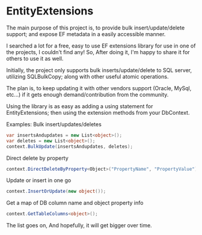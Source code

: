# EntityExtensions
The main purpose of this project is, to provide bulk insert/update/delete support; and expose EF metadata in a easily accessible manner.

I searched a lot for a free, easy to use EF extensions library for use in one of the projects, I couldn't find any!
So, After doing it, I'm happy to share it for others to use it as well.

Initially, the project only supports bulk inserts/update/delete to SQL server, utilizing SQLBulkCopy; along with other useful atomic operations.

The plan is, to keep updating it with other vendors support (Oracle, MySql, etc...) if it gets enough demand/contribution from the community.

Using the library is as easy as adding a using statement for EntityExtensions; then using the extension methods from your DbContext.

Examples:
Bulk insert/updates/deletes

~~~csharp
var insertsAndupdates = new List<object>();
var deletes = new List<object>();
context.BulkUpdate(insertsAndupdates, deletes);
~~~
  
Direct delete by property
~~~csharp
context.DirectDeleteByProperty<Object>("PropertyName", "PropertyValue");
~~~
  
Update or insert in one go
~~~csharp
context.InsertOrUpdate(new object());
~~~

Get a map of DB column name and object property info
~~~csharp
context.GetTableColumns<object>();
~~~
  
The list goes on, And hopefully, it will get bigger over time.
